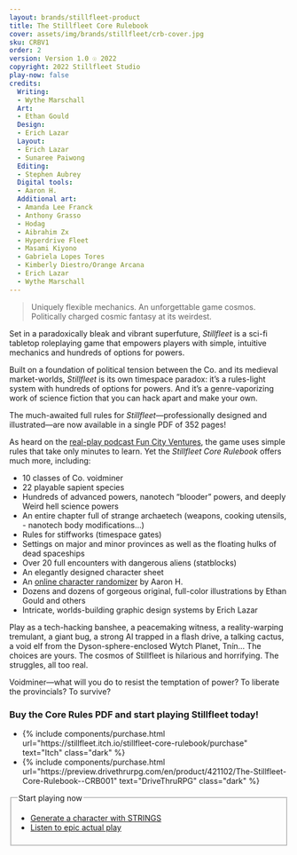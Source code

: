 ```yaml
---
layout: brands/stillfleet-product
title: The Stillfleet Core Rulebook
cover: assets/img/brands/stillfleet/crb-cover.jpg
sku: CRBV1
order: 2
version: Version 1.0 ☉ 2022
copyright: 2022 Stillfleet Studio
play-now: false
credits:
  Writing: 
  - Wythe Marschall 
  Art: 
  - Ethan Gould
  Design: 
  - Erich Lazar
  Layout: 
  - Erich Lazar
  - Sunaree Paiwong
  Editing: 
  - Stephen Aubrey
  Digital tools: 
  - Aaron H.
  Additional art:
  - Amanda Lee Franck
  - Anthony Grasso
  - Hodag
  - Aibrahim Zx
  - Hyperdrive Fleet
  - Masami Kiyono
  - Gabriela Lopes Tores
  - Kimberly Diestro/Orange Arcana
  - Erich Lazar
  - Wythe Marschall 
---
```


> Uniquely flexible mechanics. An unforgettable game cosmos. Politically charged cosmic fantasy at its weirdest.

Set in a paradoxically bleak and vibrant superfuture, *Stillfleet* is a sci-fi tabletop roleplaying game that empowers players with simple, intuitive mechanics and hundreds of options for powers.

Built on a foundation of political tension between the Co. and its medieval market-worlds, *Stillfleet* is its own timespace paradox: it’s a rules-light system with hundreds of options for powers. And it’s a genre-vaporizing work of science fiction that you can hack apart and make your own.

The much-awaited full rules for *Stillfleet*—professionally designed and illustrated—are now available in a single PDF of 352 pages!

As heard on the [real-play podcast Fun City Ventures](https://funcity.ventures/category/float-city/), the game uses simple rules that take only minutes to learn. Yet the *Stillfleet Core Rulebook* offers much more, including:

- 10 classes of Co. voidminer
- 22 playable sapient species
- Hundreds of advanced powers, nanotech “blooder” powers, and deeply Weird  hell science powers
- An entire chapter full of strange archaetech (weapons, cooking utensils, - nanotech body modifications…)
- Rules for stiffworks (timespace gates)
- Settings on major and minor provinces as well as the floating hulks of dead spaceships
- Over 20 full encounters with dangerous aliens (statblocks)
- An elegantly designed character sheet
- An [online character randomizer](https://strings.stillfleet.com) by Aaron H.
- Dozens and dozens of gorgeous original, full-color illustrations by  Ethan Gould and others
- Intricate, worlds-building graphic design systems by Erich Lazar

Play as a tech-hacking banshee, a peacemaking witness, a reality-warping tremulant, a giant bug, a strong AI trapped in a flash drive, a talking cactus, a void elf from the Dyson-sphere-enclosed Wytch Planet, Tnín… The choices are yours. The cosmos of Stillfleet is hilarious and horrifying. The struggles, all too real.

Voidminer—what will you do to resist the temptation of power? To liberate the provincials? To survive?

### Buy the Core Rules PDF and start playing Stillfleet today!

<ul class="rowlist">
  <li>
    {% include components/purchase.html url="https://stillfleet.itch.io/stillfleet-core-rulebook/purchase" text="Itch" class="dark" %}
  </li>
  <li>
    {% include components/purchase.html url="https://preview.drivethrurpg.com/en/product/421102/The-Stillfleet-Core-Rulebook--CRB001" text="DriveThruRPG" class="dark" %}
  </li>
</ul>

<fieldset><legend>Start playing now</legend>
  <ul class="rowlist">
  <li>
    <a href="https://strings.stillfleet.com/voidminers/recruitr" class="external dark stillfleet">Generate a character with STRINGS</a>
  </li>
  <li>
    <a href="https://funcity.ventures/category/float-city/" class="external dark floatcity">Listen to epic actual play</a>
  </li>
</ul>
</fieldset>

